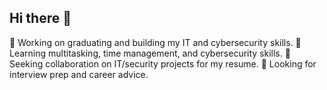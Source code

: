 ## Hi there 👋
🔭 Working on graduating and building my IT and cybersecurity skills.
🌱 Learning multitasking, time management, and cybersecurity skills.
👯 Seeking collaboration on IT/security projects for my resume.
🤔 Looking for interview prep and career advice.

<!--
**mebra012/mebra012** is a ✨ _special_ ✨ repository because its `README.md` (this file) appears on your GitHub profile.

Here are some ideas to get you started:

🔭 Working on graduating and building my IT and cybersecurity skills.
🌱 Learning multitasking, time management, and cybersecurity skills.
👯 Seeking collaboration on IT/security projects for my resume.
🤔 Looking for interview prep and career advice.
-->
